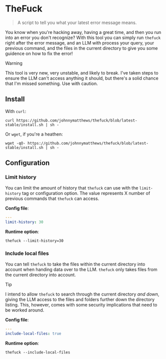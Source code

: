 # TheFuck

> A script to tell you what your latest error message means.

You know when you're hacking away, having a great time, and then you run into an error you don't recognize? With this tool you can simply run `thefuck` right after the error message, and an LLM with process your query, your previous command, and the files in the current directory to give you some guidence on how to fix the error!

> [!WARNING]
> This tool is very new, very unstable, and likely to break. I've taken steps to ensure the LLM can't access anything it should, but there's a solid chance that I'm missed something. Use with caution.

## Install

With `curl`:

```shell
curl https://github.com/johnnymatthews/thefuck/blob/latest-stable/install.sh | sh -
```

Or `wget`, if you're a heathen:

```shell
wget -qO- https://github.com/johnnymatthews/thefuck/blob/latest-stable/install.sh | sh -
```

## Configuration

### Limit history

You can limit the amount of history that `thefuck` can use with the `limit-history` tag or configuration option. The value represents X number of previous commands that `thefuck` can access.

**Config file**:

```yaml
---
limit-history: 30
```

**Runtime option**:

```shell
thefuck --limit-history=30
```

### Include local files

You can tell `thefuck` to take the files within the current directory into account when handing data over to the LLM. `thefuck` only takes files from the current directory into account.

> [!TIP]
> I intend to allow `thefuck` to search through the current directory _and down_, giving the LLM access to the files and folders further down the directory listing. This, however, comes with some security implications that need to be worked around.


**Config file**:

```yaml
---
include-local-files: true
```

**Runtime option**:

```shell
thefuck --include-local-files
```
